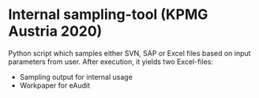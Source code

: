 # Internal sampling-tool (KPMG Austria 2020)
Python script which samples either SVN, SAP or Excel files based on input parameters from user. After execution, it yields two Excel-files:
- Sampling output for internal usage
- Workpaper for eAudit

